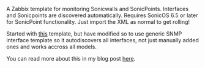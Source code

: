 A Zabbix template for monitoring Sonicwalls and SonicPoints. 
Interfaces and Sonicpoints are discovered automatically.
Requires SonicOS 6.5 or later for SonicPoint functionality.
Just import the XML as normal to get rolling!

Started with [this](https://share.zabbix.com/cat-app/firewall/sonicwall-tz400) template, but have modified so to use generic SNMP interface template so it autodiscovers all interfaces, not just manually added ones and works accross all models.

You can read more about this in my blog post [here](http://raphael.waller.biz/sonicpoint-monitoring-with-snmp-and-zabbix/).
